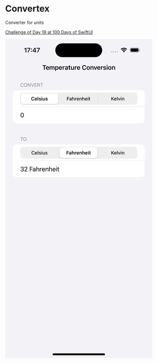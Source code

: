 # Convertex
Converter for units

[Challenge of Day 19 at 100 Days of SwiftUI](https://www.hackingwithswift.com/100/swiftui/19)

![screen app](https://github.com/adaltopicotti/Convertex/blob/main/screenshot/Screen1.png?raw=true)
